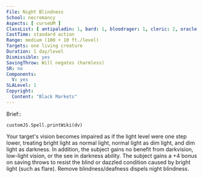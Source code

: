 ```yaml
---
File: Night Blindness
School: necromancy
Aspects: [ curseUM ]
ClassList: { antipaladin: 1, bard: 1, bloodrager: 1, cleric: 2, oracle: 2, mesmerist: 1, psychic: 1, shaman: 2, sorcerer: 1, wizard: 1, spiritualist: 2, witch: 1 }
CastTime: standard action
Range: medium (100 + 10 ft./level)
Targets: one living creature
Duration: 1 day/level
Dismissible: yes
SavingThrow: Will negates (harmless)
SR: no
Components:
  V: yes
SLALevel: 1
Copyright:
  Content: "Black Markets"
---
```

Brief:: 

```dataviewjs
customJS.Spell.printWiki(dv)
```

Your target's vision becomes impaired as if the light level were one step lower, treating bright light as normal light, normal light as dim light, and dim light as darkness. In addition, the subject gains no benefit from darkvision, low-light vision, or the see in darkness ability. The subject gains a +4 bonus on saving throws to resist the blind or dazzled condition caused by bright light (such as flare). Remove blindness/deafness dispels night blindness.
